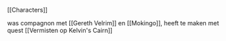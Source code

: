 [[Characters]]

was compagnon met [[Gereth Velrim]] en [[Mokingo]], heeft te maken met quest [[Vermisten op Kelvin's Cairn]]
